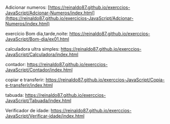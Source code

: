 Adicionar numeros: [https://reinaldo87.github.io/exerccios-JavaScript/Adcionar-Numeros/index.html](https://reinaldo87.github.io/exercicios-JavaScript/Adcionar-Numeros/index.html)

exercício Bom dia,tarde,noite: https://reinaldo87.github.io/exerccios-JavaScript/Bom-dia/ex01.html

calculadora ultra simples: https://reinaldo87.github.io/exerccios-JavaScript/Calculadora/index.html

contador: https://reinaldo87.github.io/exerccios-JavaScript/Contador/index.html

copiar e transferir: https://reinaldo87.github.io/exerccios-JavaScript/Copia-e-transferir/index.html

tabuada: https://reinaldo87.github.io/exerccios-JavaScript/Tabuada/index.html

Verificador de idade: https://reinaldo87.github.io/exerccios-JavaScript/Verificar-idade/index.html
